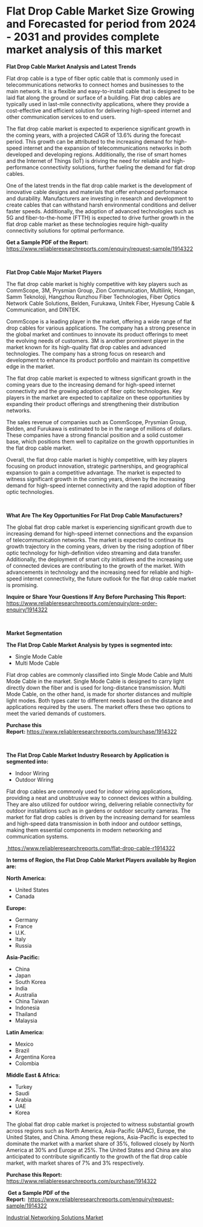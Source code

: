 <p><h1>Flat Drop Cable Market Size Growing and Forecasted for period from 2024 - 2031 and provides complete market analysis of this market</h1></p><p><strong>Flat Drop Cable Market Analysis and Latest Trends</strong></p>
<p><p>Flat drop cable is a type of fiber optic cable that is commonly used in telecommunications networks to connect homes and businesses to the main network. It is a flexible and easy-to-install cable that is designed to be laid flat along the ground or surface of a building. Flat drop cables are typically used in last-mile connectivity applications, where they provide a cost-effective and efficient solution for delivering high-speed internet and other communication services to end users.</p><p>The flat drop cable market is expected to experience significant growth in the coming years, with a projected CAGR of 13.6% during the forecast period. This growth can be attributed to the increasing demand for high-speed internet and the expansion of telecommunications networks in both developed and developing regions. Additionally, the rise of smart homes and the Internet of Things (IoT) is driving the need for reliable and high-performance connectivity solutions, further fueling the demand for flat drop cables.</p><p>One of the latest trends in the flat drop cable market is the development of innovative cable designs and materials that offer enhanced performance and durability. Manufacturers are investing in research and development to create cables that can withstand harsh environmental conditions and deliver faster speeds. Additionally, the adoption of advanced technologies such as 5G and fiber-to-the-home (FTTH) is expected to drive further growth in the flat drop cable market as these technologies require high-quality connectivity solutions for optimal performance.</p></p>
<p><strong>Get a Sample PDF of the Report:&nbsp;</strong> <a href="https://www.reliableresearchreports.com/enquiry/request-sample/1914322">https://www.reliableresearchreports.com/enquiry/request-sample/1914322</a></p>
<p>&nbsp;</p>
<p><strong>Flat Drop Cable Major Market Players</strong></p>
<p><p>The flat drop cable market is highly competitive with key players such as CommScope, 3M, Prysmian Group, Zion Communication, Multilink, Hongan, Samm Teknoloji, Hangzhou Runzhou Fiber Technologies, Fiber Optics Network Cable Solutions, Belden, Furukawa, Unitek Fiber, Hyesung Cable & Communication, and DINTEK. </p><p>CommScope is a leading player in the market, offering a wide range of flat drop cables for various applications. The company has a strong presence in the global market and continues to innovate its product offerings to meet the evolving needs of customers. 3M is another prominent player in the market known for its high-quality flat drop cables and advanced technologies. The company has a strong focus on research and development to enhance its product portfolio and maintain its competitive edge in the market.</p><p>The flat drop cable market is expected to witness significant growth in the coming years due to the increasing demand for high-speed internet connectivity and the growing adoption of fiber optic technologies. Key players in the market are expected to capitalize on these opportunities by expanding their product offerings and strengthening their distribution networks.</p><p>The sales revenue of companies such as CommScope, Prysmian Group, Belden, and Furukawa is estimated to be in the range of millions of dollars. These companies have a strong financial position and a solid customer base, which positions them well to capitalize on the growth opportunities in the flat drop cable market.</p><p>Overall, the flat drop cable market is highly competitive, with key players focusing on product innovation, strategic partnerships, and geographical expansion to gain a competitive advantage. The market is expected to witness significant growth in the coming years, driven by the increasing demand for high-speed internet connectivity and the rapid adoption of fiber optic technologies.</p></p>
<p>&nbsp;</p>
<p><strong>What Are The Key Opportunities For Flat Drop Cable Manufacturers?</strong></p>
<p><p>The global flat drop cable market is experiencing significant growth due to increasing demand for high-speed internet connections and the expansion of telecommunication networks. The market is expected to continue its growth trajectory in the coming years, driven by the rising adoption of fiber optic technology for high-definition video streaming and data transfer. Additionally, the deployment of smart city initiatives and the increasing use of connected devices are contributing to the growth of the market. With advancements in technology and the increasing need for reliable and high-speed internet connectivity, the future outlook for the flat drop cable market is promising.</p></p>
<p><strong>Inquire or Share Your Questions If Any Before Purchasing This Report:</strong> <a href="https://www.reliableresearchreports.com/enquiry/pre-order-enquiry/1914322">https://www.reliableresearchreports.com/enquiry/pre-order-enquiry/1914322</a></p>
<p>&nbsp;</p>
<p><strong>Market Segmentation</strong></p>
<p><strong>The Flat Drop Cable Market Analysis by types is segmented into:</strong></p>
<p><ul><li>Single Mode Cable</li><li>Multi Mode Cable</li></ul></p>
<p><p>Flat drop cables are commonly classified into Single Mode Cable and Multi Mode Cable in the market. Single Mode Cable is designed to carry light directly down the fiber and is used for long-distance transmission. Multi Mode Cable, on the other hand, is made for shorter distances and multiple light modes. Both types cater to different needs based on the distance and applications required by the users. The market offers these two options to meet the varied demands of customers.</p></p>
<p><strong>Purchase this Report:&nbsp;</strong><a href="https://www.reliableresearchreports.com/purchase/1914322">https://www.reliableresearchreports.com/purchase/1914322</a></p>
<p>&nbsp;</p>
<p><strong>The Flat Drop Cable Market Industry Research by Application is segmented into:</strong></p>
<p><ul><li>Indoor Wiring</li><li>Outdoor Wiring</li></ul></p>
<p><p>Flat drop cables are commonly used for indoor wiring applications, providing a neat and unobtrusive way to connect devices within a building. They are also utilized for outdoor wiring, delivering reliable connectivity for outdoor installations such as in gardens or outdoor security cameras. The market for flat drop cables is driven by the increasing demand for seamless and high-speed data transmission in both indoor and outdoor settings, making them essential components in modern networking and communication systems.</p></p>
<p><a href="https://www.reliableresearchreports.com/flat-drop-cable-r1914322">&nbsp;https://www.reliableresearchreports.com/flat-drop-cable-r1914322</a></p>
<p><strong>In terms of Region, the Flat Drop Cable Market Players available by Region are:</strong></p>
<p>
    <p> <strong> North America: </strong>
        <ul>
            <li>United States</li>
            <li>Canada</li>
        </ul>
        </p> 
    <p> <strong> Europe: </strong>
        <ul>
            <li>Germany</li>
            <li>France</li>
            <li>U.K.</li>
            <li>Italy</li>
            <li>Russia</li>
        </ul>
        </p> 
    <p> <strong> Asia-Pacific: </strong>
        <ul>
            <li>China</li>
            <li>Japan</li>
            <li>South Korea</li>
            <li>India</li>
            <li>Australia</li>
            <li>China Taiwan</li>
            <li>Indonesia</li>
            <li>Thailand</li>
            <li>Malaysia</li>
        </ul>
        </p> 
    <p> <strong> Latin America: </strong>
        <ul>
            <li>Mexico</li>
            <li>Brazil</li>
            <li>Argentina Korea</li>
            <li>Colombia</li>
        </ul>
        </p> 
    <p> <strong> Middle East & Africa: </strong>
        <ul>
            <li>Turkey</li>
            <li>Saudi</li>
            <li>Arabia</li>
            <li>UAE</li>
            <li>Korea</li>
        </ul>
    </p>
    </p>
<p><p>The global flat drop cable market is projected to witness substantial growth across regions such as North America, Asia-Pacific (APAC), Europe, the United States, and China. Among these regions, Asia-Pacific is expected to dominate the market with a market share of 35%, followed closely by North America at 30% and Europe at 25%. The United States and China are also anticipated to contribute significantly to the growth of the flat drop cable market, with market shares of 7% and 3% respectively.</p></p>
<p><strong>Purchase this Report: </strong><a href="https://www.reliableresearchreports.com/purchase/1914322">https://www.reliableresearchreports.com/purchase/1914322</a></p>
<p>&nbsp;<strong>Get a Sample PDF of the Report:&nbsp;&nbsp;</strong><a href="https://www.reliableresearchreports.com/enquiry/request-sample/1914322">https://www.reliableresearchreports.com/enquiry/request-sample/1914322</a></p>
<p><strong></strong></p>
<p><p><a href="https://github.com/RoccoManning/Market-Research-Report-List-4/blob/main/industrial-networking-solutions-market.md">Industrial Networking Solutions Market</a></p></p>